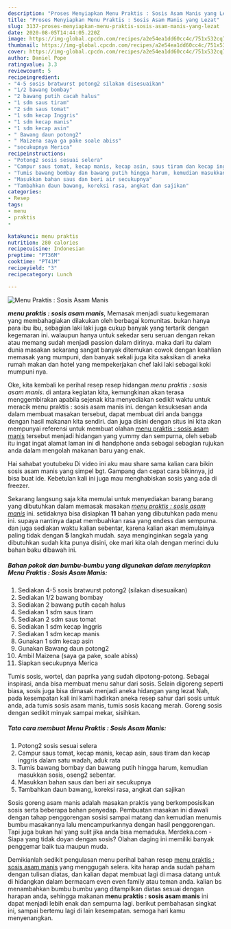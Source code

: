 ```yaml
---
description: "Proses Menyiapkan Menu Praktis : Sosis Asam Manis yang Lezat"
title: "Proses Menyiapkan Menu Praktis : Sosis Asam Manis yang Lezat"
slug: 3137-proses-menyiapkan-menu-praktis-sosis-asam-manis-yang-lezat
date: 2020-08-05T14:44:05.220Z
image: https://img-global.cpcdn.com/recipes/a2e54ea1dd60cc4c/751x532cq70/menu-praktis-sosis-asam-manis-foto-resep-utama.jpg
thumbnail: https://img-global.cpcdn.com/recipes/a2e54ea1dd60cc4c/751x532cq70/menu-praktis-sosis-asam-manis-foto-resep-utama.jpg
cover: https://img-global.cpcdn.com/recipes/a2e54ea1dd60cc4c/751x532cq70/menu-praktis-sosis-asam-manis-foto-resep-utama.jpg
author: Daniel Pope
ratingvalue: 3.3
reviewcount: 5
recipeingredient:
- "4-5 sosis bratwurst potong2 silakan disesuaikan"
- "1/2 bawang bombay"
- "2 bawang putih cacah halus"
- "1 sdm saus tiram"
- "2 sdm saus tomat"
- "1 sdm kecap Inggris"
- "1 sdm kecap manis"
- "1 sdm kecap asin"
- " Bawang daun potong2"
- " Maizena saya ga pake soale abiss"
- "secukupnya Merica"
recipeinstructions:
- "Potong2 sosis sesuai selera"
- "Campur saus tomat, kecap manis, kecap asin, saus tiram dan kecap inggris dalam satu wadah, aduk rata"
- "Tumis bawang bombay dan bawang putih hingga harum, kemudian masukkan sosis, oseng2 sebentar."
- "Masukkan bahan saus dan beri air secukupnya"
- "Tambahkan daun bawang, koreksi rasa, angkat dan sajikan"
categories:
- Resep
tags:
- menu
- praktis
- 

katakunci: menu praktis  
nutrition: 280 calories
recipecuisine: Indonesian
preptime: "PT36M"
cooktime: "PT41M"
recipeyield: "3"
recipecategory: Lunch

---
```



![Menu Praktis : Sosis Asam Manis](https://img-global.cpcdn.com/recipes/a2e54ea1dd60cc4c/751x532cq70/menu-praktis-sosis-asam-manis-foto-resep-utama.jpg)

<b><i>menu praktis : sosis asam manis</i></b>, Memasak menjadi suatu kegemaran yang membahagiakan dilakukan oleh berbagai komunitas. bukan hanya para ibu ibu, sebagian laki laki juga cukup banyak yang tertarik dengan kegemaran ini. walaupun hanya untuk sekedar seru seruan dengan rekan atau memang sudah menjadi passion dalam dirinya. maka dari itu dalam dunia masakan sekarang sangat banyak ditemukan cowok dengan keahlian memasak yang mumpuni, dan banyak sekali juga kita saksikan di aneka rumah makan dan hotel yang mempekerjakan chef laki laki sebagai koki mumpuni nya.

Oke, kita kembali ke perihal resep resep hidangan <i>menu praktis : sosis asam manis</i>. di antara kegiatan kita, kemungkinan akan terasa menggembirakan apabila sejenak kita menyediakan sedikit waktu untuk meracik menu praktis : sosis asam manis ini. dengan kesuksesan anda dalam membuat masakan tersebut, dapat membuat diri anda bangga dengan hasil makanan kita sendiri. dan juga disini dengan situs ini kita akan mempunyai referensi untuk membuat olahan <u>menu praktis : sosis asam manis</u> tersebut menjadi hidangan yang yummy dan sempurna, oleh sebab itu ingat ingat alamat laman ini di handphone anda sebagai sebagian rujukan anda dalam mengolah makanan baru yang enak.

Hai sahabat youtubeku Di video ini aku mau share sama kalian cara bikin sosis asam manis yang simpel bgt. Gampang dan cepat cara bikinnya, jd bisa buat ide. Kebetulan kali ini juga mau menghabiskan sosis yang ada di freezer.


Sekarang langsung saja kita memulai untuk menyediakan barang barang yang dibutuhkan dalam memasak masakan <u><i>menu praktis : sosis asam manis</i></u> ini. setidaknya bisa disiapkan <b>11</b> bahan yang dibutuhkan pada menu ini. supaya nantinya dapat membuahkan rasa yang endess dan sempurna. dan juga sediakan waktu kalian sebentar, karena kalian akan memulainya paling tidak dengan <b>5</b> langkah mudah. saya menginginkan segala yang dibutuhkan sudah kita punya disini, oke mari kita olah dengan merinci dulu bahan baku dibawah ini.

<!--inarticleads1-->

##### Bahan pokok dan bumbu-bumbu yang digunakan dalam menyiapkan Menu Praktis : Sosis Asam Manis:

1. Sediakan 4-5 sosis bratwurst potong2 (silakan disesuaikan)
1. Sediakan 1/2 bawang bombay
1. Sediakan 2 bawang putih cacah halus
1. Sediakan 1 sdm saus tiram
1. Sediakan 2 sdm saus tomat
1. Sediakan 1 sdm kecap Inggris
1. Sediakan 1 sdm kecap manis
1. Gunakan 1 sdm kecap asin
1. Gunakan  Bawang daun potong2
1. Ambil  Maizena (saya ga pake, soale abiss)
1. Siapkan secukupnya Merica


Tumis sosis, wortel, dan paprika yang sudah dipotong-potong. Sebagai inspirasi, anda bisa membuat menu sahur dari sosis. Selain digoreng seperti biasa, sosis juga bisa dimasak menjadi aneka hidangan yang lezat Nah, pada kesempatan kali ini kami hadirkan aneka resep sahur dari sosis untuk anda, ada tumis sosis asam manis, tumis sosis kacang merah. Goreng sosis dengan sedikit minyak sampai mekar, sisihkan. 

<!--inarticleads2-->

##### Tata cara membuat Menu Praktis : Sosis Asam Manis:

1. Potong2 sosis sesuai selera
1. Campur saus tomat, kecap manis, kecap asin, saus tiram dan kecap inggris dalam satu wadah, aduk rata
1. Tumis bawang bombay dan bawang putih hingga harum, kemudian masukkan sosis, oseng2 sebentar.
1. Masukkan bahan saus dan beri air secukupnya
1. Tambahkan daun bawang, koreksi rasa, angkat dan sajikan


Sosis goreng asam manis adalah masakan praktis yang berkomposisikan sosis serta beberapa bahan penyedap. Pembuatan masakan ini diawali dengan tahap penggorengan sosisi sampai matang dan kemudian menumis bumbu masakannya lalu mencampurkannya dengan hasil penggorengan. Tapi juga bukan hal yang sulit jika anda bisa memaduka. Merdeka.com - Siapa yang tidak doyan dengan sosis? Olahan daging ini memiliki banyak penggemar baik tua maupun muda. 

Demikianlah sedikit pengulasan menu perihal bahan resep <u>menu praktis : sosis asam manis</u> yang menggugah selera. kita harap anda sudah paham dengan tulisan diatas, dan kalian dapat membuat lagi di masa datang untuk di hidangkan dalam bermacam even even family atau teman anda. kalian bs menambahkan bumbu bumbu yang ditampilkan diatas sesuai dengan harapan anda, sehingga makanan <b>menu praktis : sosis asam manis</b> ini dapat menjadi lebih enak dan sempurna lagi. berikut pembahasan singkat ini, sampai bertemu lagi di lain kesempatan. semoga hari kamu menyenangkan.
